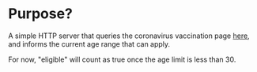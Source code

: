 # Purpose?

A simple HTTP server that queries the coronavirus vaccination page [here](https://www.nhs.uk/conditions/coronavirus-covid-19/coronavirus-vaccination/book-coronavirus-vaccination/),
and informs the current age range that can apply.

For now, "eligible" will count as true once the age limit is less than 30.
